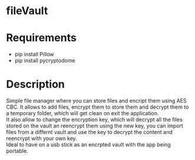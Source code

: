 # fileVault

# Requirements

* pip install Pillow  
* pip install pycryptodome

# Description

Simple file manager where you can store files and encript them using AES CBC.
It allows to add files, encrypt them to store them and decrypt them to a temporary
folder, which will get clean on exit the application.  
It also allow to change the encryption key, which will decrypt all the files stored on
the vault an reencrypt them using the new key, you can import files from a differnt vault
and use the key to decrypt the content and reencrypt with your own key.  
Ideal to have on a usb stick as an encrpted vault with the app being portable.
